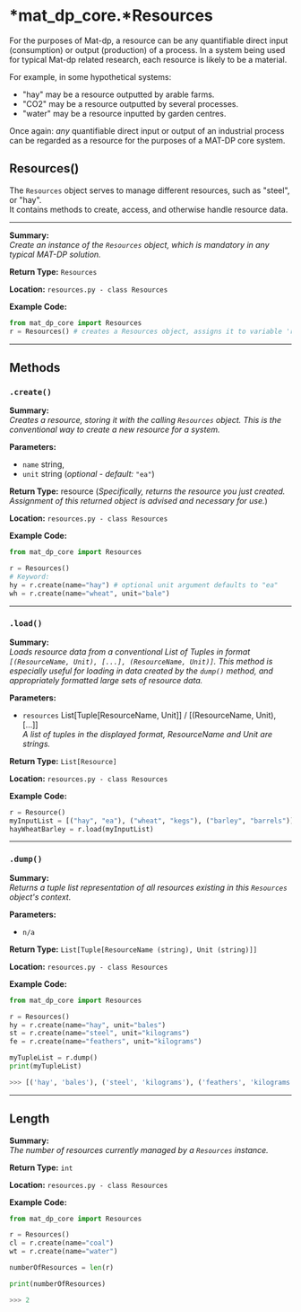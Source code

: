 # *mat_dp_core.***Resources**

For the purposes of Mat-dp, a resource can be any quantifiable direct input (consumption) or output (production) of a process. In a system being used for typical Mat-dp related research, each resource is likely to be a material.

For example, in some hypothetical systems:

- "hay" may be a resource outputted by arable farms.
- "CO2" may be a resource outputted by several processes.
- "water" may be a resource inputted by garden centres.

Once again: *any* quantifiable direct input or output of an industrial process can be regarded as a resource for the purposes of a MAT-DP core system.

## **Resources()**

The ```Resources``` object serves to manage different resources, such as "steel", or "hay".  
It contains methods to create, access, and otherwise handle resource data.

---

**Summary:**  
*Create an instance of the ```Resources``` object, which is mandatory in any typical MAT-DP solution.*

**Return Type:** ```Resources```

**Location:** ```resources.py - class Resources```

**Example Code:**  
```py
from mat_dp_core import Resources
r = Resources() # creates a Resources object, assigns it to variable 'r'
```

---
## **Methods**

### `.create()`

**Summary:**  
*Creates a resource, storing it with the calling ```Resources``` object. This is the conventional way to create a new resource for a system.*

**Parameters:**

* ```name``` string,
* ```unit``` string (*optional - default:* ```"ea"```)

**Return Type:** resource (*Specifically, returns the  resource you just created. Assignment of this returned object is advised and necessary for use.*)

**Location:** ```resources.py - class Resources```

**Example Code:**  
```py
from mat_dp_core import Resources

r = Resources()
# Keyword:
hy = r.create(name="hay") # optional unit argument defaults to "ea"
wh = r.create(name="wheat", unit="bale")
```

---

### `.load()`

**Summary:**  
*Loads resource data from a conventional List of Tuples in format ```[(ResourceName, Unit), [...], (ResourceName, Unit)]```. This method is especially useful for loading in data created by the ```dump()``` method, and appropriately formatted large sets of resource data.*

**Parameters:**

* ```resources``` List[Tuple[ResourceName, Unit]] / [(ResourceName, Unit), [...]]  
  *A list of tuples in the displayed format, ResourceName and Unit are strings.*

**Return Type:** ```List[Resource]```

**Location:** ```resources.py - class Resources```

**Example Code:**
```py
r = Resource()
myInputList = [("hay", "ea"), ("wheat", "kegs"), ("barley", "barrels")] # List of tuples containing the data we wish to load
hayWheatBarley = r.load(myInputList)
```

---

### `.dump()`

**Summary:**  
*Returns a tuple list representation of all resources existing in this ```Resources``` object's context.*

**Parameters:**

* ```n/a```

**Return Type:**  ```List[Tuple[ResourceName (string), Unit (string)]]```

**Location:** ```resources.py - class Resources```

**Example Code:**
```py
from mat_dp_core import Resources

r = Resources()
hy = r.create(name="hay", unit="bales")
st = r.create(name="steel", unit="kilograms")
fe = r.create(name="feathers", unit="kilograms")

myTupleList = r.dump()
print(myTupleList)

>>> [('hay', 'bales'), ('steel', 'kilograms'), ('feathers', 'kilograms')]
```

---

## **Length**

**Summary:**  
*The number of resources currently managed by a ```Resources``` instance.*

**Return Type:**  ```int```

**Location:** ```resources.py - class Resources```

**Example Code:**
```py
from mat_dp_core import Resources

r = Resources()
cl = r.create(name="coal")
wt = r.create(name="water")

numberOfResources = len(r)

print(numberOfResources)

>>> 2
```

<!--
---

### .\_\_getitem\_\_()

**Summary:**  
*Returns a resource corresponding to two search parameters. Not intended for end-users*

**Parameters:**

* ```index```
  *integer describing the position of the *

* ```name```
  *Description*

**Return Type:**  ```type```

**Location:** ```fil.py - class ClassName```

**Example Code:**
```
# Comment code
```

---
-->

<!--
### .method()

**Summary:**  
*Text*

**Parameters:**

* ```var```  
  *Description*

**Return Type:**  ```type```

**Location:** ```fil.py - class ClassName```

**Example Code:**
```
# Comment code
```

---


-->
<!-- Non-essential, covering more vital content first
## **Resource** Class (*Advanced*)

The ```Resource``` object is not intended for end-users.  
Nevertheless, advanced users may find some of its properties or methods useful. It is important not to instantiate the ```Resource``` object without using the ```Resources.create()``` method, otherwise the resource will be ignored. -->
